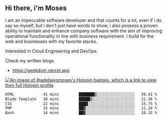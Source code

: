 ## Hi there, i'm Moses

I am an impeccable software developer and that counts for a lot, even if i do say so myself, but i don't just have words to show, i also possess a proven ability to maintain and enhance company software with the aim of improving operational functionality in line with business requirement. I build for the web and businesses with my favorite stacks.

Interested in Cloud Engineering and DevOps.

Check my written blogs
- https://geekdom.vercel.app

[![An image of @adebayomoses's Holopin badges, which is a link to view their full Holopin profile](https://holopin.me/adebayomoses)](https://holopin.io/@adebayomoses)

<!--START_SECTION:waka-->

```txt
HTML             41 mins         ███████▒░░░░░░░░░░░░░░░░░   29.43 %
Blade Template   30 mins         █████▒░░░░░░░░░░░░░░░░░░░   21.38 %
CSS              22 mins         ████░░░░░░░░░░░░░░░░░░░░░   15.75 %
PHP              15 mins         ██▓░░░░░░░░░░░░░░░░░░░░░░   11.10 %
Bash             14 mins         ██▓░░░░░░░░░░░░░░░░░░░░░░   10.32 %
```

<!--END_SECTION:waka-->
